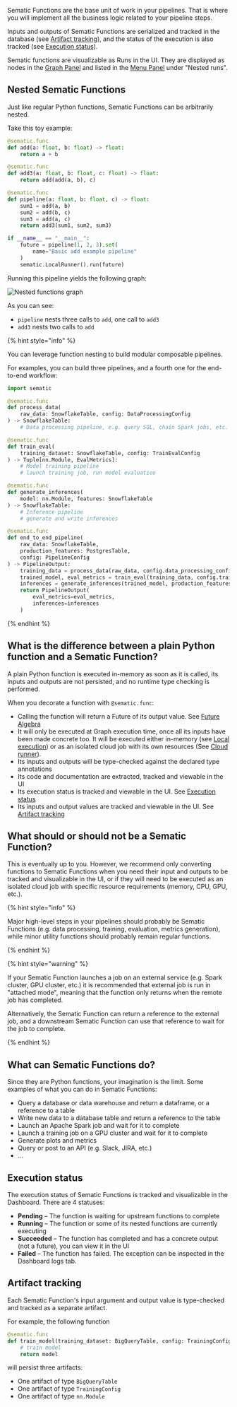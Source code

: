 Sematic Functions are the base unit of work in your pipelines. That is where you
will implement all the business logic related to your pipeline steps.

Inputs and outputs of Sematic Functions are serialized and tracked in the
database (see [Artifact tracking](#artifact-tracking)), and the status of the
execution is also tracked (see [Execution status](#execution-status)).

Sematic functions are visualizable as Runs in the UI. They are displayed as
nodes in the [Graph Panel](./sematic-ui.md#graph-panel) and listed in the [Menu
Panel](./sematic-ui.md#menu-panel) under "Nested runs".

## Nested Sematic Functions

Just like regular Python functions, Sematic Functions can be arbitrarily nested.

Take this toy example:

```python
@sematic.func
def add(a: float, b: float) -> float:
    return a + b

@sematic.func
def add3(a: float, b: float, c: float) -> float:
    return add(add(a, b), c)

@sematic.func
def pipeline(a: float, b: float, c) -> float:
    sum1 = add(a, b)
    sum2 = add(b, c)
    sum3 = add(a, c)
    return add3(sum1, sum2, sum3)

if __name__ == "__main__":
    future = pipeline(1, 2, 3).set(
        name="Basic add example pipeline"
    )
    sematic.LocalRunner().run(future)
```

Running this pipeline yields the following graph:

![Nested functions graph](./images/NestedFunctions.png)

As you can see:

* `pipeline` nests three calls to `add`, one call to `add3`
* `add3` nests two calls to `add`

{% hint style="info" %}

You can leverage function nesting to build modular composable pipelines.

For examples, you can build three pipelines, and a fourth one for the end-to-end workflow:

```python
import sematic

@sematic.func
def process_data(
    raw_data: SnowflakeTable, config: DataProcessingConfig
) -> SnowflakeTable:
    # Data processing pipeline, e.g. query SQL, chain Spark jobs, etc.

@sematic.func
def train_eval(
    training_dataset: SnowflakeTable, config: TrainEvalConfig
) -> Tuple[nn.Module, EvalMetrics]:
    # Model training pipeline
    # launch training job, run model evaluation

@sematic.func
def generate_inferences(
    model: nn.Module, features: SnowflakeTable
) -> SnowflakeTable:
    # Inference pipeline
    # generate and write inferences

@sematic.func
def end_to_end_pipeline(
    raw_data: SnowflakeTable,
    production_features: PostgresTable,
    config: PipelineConfig
) -> PipelineOutput:
    training_data = process_data(raw_data, config.data_processing_config)
    trained_model, eval_metrics = train_eval(training_data, config.train_eval_config)
    inferences = generate_inferences(trained_model, production_features)
    return PipelineOutput(
        eval_metrics=eval_metrics,
        inferences=inferences
    )
```

{% endhint %}

## What is the difference between a plain Python function and a Sematic Function?

A plain Python function is executed in-memory as soon as it is called, its
inputs and outputs are not persisted, and no runtime type checking is performed.

When you decorate a function with `@sematic.func`:

* Calling the function will return a Future of its output value. See [Future Algebra](future-algebra.md)
* It will only be executed at Graph execution time, once all its inputs have
  been made concrete too. It will be executed either in-memory (see [Local
  execution](./local-execution.md)) or as an isolated cloud job with its own
  resources (See [Cloud runner](./cloud-runner.md)).
* Its inputs and outputs will be type-checked against the declared type annotations
* Its code and documentation are extracted, tracked and viewable in the UI
* Its execution status is tracked and viewable in the UI. See [Execution status](#execution-status)
* Its inputs and output values are tracked and viewable in the UI. See [Artifact tracking](#artifact-tracking)

## What should or should not be a Sematic Function?

This is eventually up to you. However, we recommend only converting functions to
Sematic Functions when you need their input and outputs to be tracked and
visualizable in the UI, or if they will need to be executed as an isolated cloud
job with specific resource requirements (memory, CPU, GPU, etc.).

{% hint style="info" %}

Major high-level steps in your pipelines should probably be Sematic Functions
(e.g. data processing, training, evaluation, metrics generation), while minor
utility functions should probably remain regular functions.

{% endhint %}


{% hint style="warning" %}

If your Sematic Function launches a job on an external service (e.g. Spark
cluster, GPU cluster, etc.) it is recommended that external job is run in
"attached mode", meaning that the function only returns when the remote job has completed.

Alternatively, the Sematic Function can return a reference to the external job,
and a downstream Sematic Function can use that reference to wait for the job to complete.

{% endhint %}

## What can Sematic Functions do?

Since they are Python functions, your imagination is the limit. Some examples of what you can do in Sematic Functions:

* Query a database or data warehouse and return a dataframe, or a reference to a table
* Write new data to a database table and return a reference to the table
* Launch an Apache Spark job and wait for it to complete
* Launch a training job on a GPU cluster and wait for it to complete
* Generate plots and metrics
* Query or post to an API (e.g. Slack, JIRA, etc.)
* ...

## Execution status

The execution status of Sematic Functions is tracked and visualizable in the Dashboard. There are 4 statuses:

* **Pending** – The function is waiting for upstream functions to complete
* **Running** – The function or some of its nested functions are currently executing
* **Succeeded** – The function has completed and has a concrete output (not a future), you can view it in the UI
* **Failed** – The function has failed. The exception can be inspected in the Dashboard logs tab.

## Artifact tracking

Each Sematic Function's input argument and output value is type-checked and tracked as a separate artifact.

For example, the following function

```python
@sematic.func
def train_model(training_dataset: BigQueryTable, config: TrainingConfig) -> nn.Module:
    # train model
    return model
```

will persist three artifacts:

* One artifact of type `BigQueryTable`
* One artifact of type `TrainingConfig`
* One artifact of type `nn.Module`
